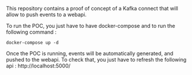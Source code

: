 This repository contains a proof of concept of a Kafka connect that will allow to push events to a webapi.

To run the POC, you just have to have docker-compose and to run the following command :
````
docker-compose up -d
````

Once the POC is running, events will be automatically generated, and pushed to the webapi. To check that, you just have to refresh the following api : http://localhost:5000/
